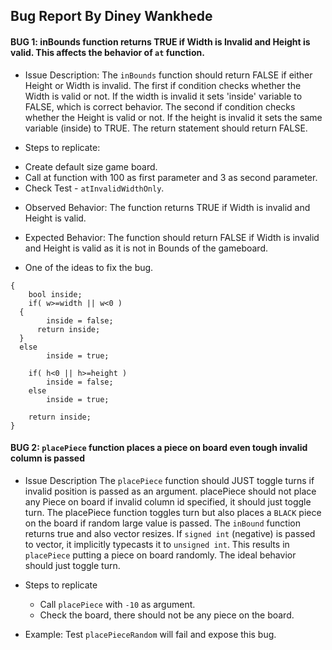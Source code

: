 ## Bug Report By **Diney Wankhede**

#### BUG 1: inBounds function returns TRUE if Width is Invalid and Height is valid. This affects the behavior of `at` function.

  
  * Issue Description:
  The `inBounds` function should return FALSE if either Height or Width is invalid.
  The first if condition checks whether the Width is valid or not. If the width is
  invalid it sets 'inside' variable to FALSE, which is correct behavior.
  The second if condition checks whether the Height is valid or not. If the height 
  is invalid it sets the same variable (inside) to TRUE.
  The return statement should return FALSE.
  
  * Steps to replicate:
  - Create default size game board.
  - Call at function with 100 as first parameter and 3 as second parameter.
  - Check Test - `atInvalidWidthOnly`.

  * Observed Behavior:
    The function returns TRUE if Width is invalid and Height is valid.
  
  * Expected Behavior:
    The function should return FALSE if Width is invalid and Height is valid as it is not in Bounds of the gameboard.

  * One of the ideas to fix the bug.

``` bool ConnectX::inBounds(int w, int h)
{ 
	bool inside;
	if( w>=width || w<0 )
  {
		inside = false;
	  return inside;
  }
  else
		inside = true;

	if( h<0 || h>=height )
		inside = false;
	else
		inside = true;

	return inside;
}
```


#### BUG 2: `placePiece` function places a piece on board even tough invalid column is passed 
  * Issue Description
  The `placePiece` function should JUST toggle turns if invalid position is passed as an argument.
  placePiece should not place any Piece on board if invalid column id specified, it should just toggle turn.
  The placePiece function toggles turn but also places a `BLACK` piece on the board if random large value is passed.
  The `inBound` function returns true and also vector resizes. If `signed int` (negative) is passed to vector, it implicitly typecasts it to `unsigned int`.
  This results in `placePiece` putting a piece on board randomly. The ideal behavior should just toggle turn.

  * Steps to replicate
    - Call `placePiece` with `-10` as argument. 
    - Check the board, there should not be any piece on the board.

  * Example: Test `placePieceRandom` will fail and expose this bug.    
